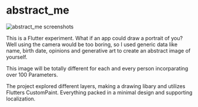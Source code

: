 # abstract_me

![abstract_me screenshots](https://i.imgur.com/CJ4VaKK.png)

This is a Flutter experiment. What if an app could draw a portrait of you? Well using the camera would be too boring, so I used generic data like name, birth date, opinions and generative art to create an abstract image of yourself.

This image will be totally different for each and every person incorparating over 100 Parameters.

The project explored different layers, making a drawing libary and utilizes Flutters CustomPaint. Everything packed in a minimal design and supporting localization.
